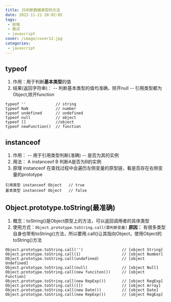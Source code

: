 ```yaml
---
title: JS判断数据类型的方法
date: 2022-11-21 20:02:05
tags: 
 - 前端
 - 面试
 - javascript
cover: /image/cover12.jpg
categories: 
 - javascript
---
```

## typeof
1. 作用：用于判断**基本类型**的值
2. 结果(返回字符串)：
 -- 判断基本类型的值均准确，除开null
 -- 引用类型都为Object,除开function
 ```
 typeof ''             // string
 typeof NaN            // number
 typeof undefined      // undefined
 typeof null           // object
 typeof []             //object
 typeof newFunction()  // function
 ```
## instanceof
1. 作用：
 -- 用于引用类型判断(准确)
 -- 是否为其的实例
2. 用法： A instanceof B  判断A是否为B的实例
3. 原理
instanceof 在查找过程中会遍历左侧变量的原型链，看是否存在右侧变量的prototype
```
引用类型 instanceof Object   // true
基本类型 instanceof Object   // false
```

## Object.prototype.toString(最准确)
1. 概念：toString()是Object原型上的方法，可以返回调用者的具体类型
2. 使用方式：``Object.prototype.toString.call(需判断变量)``
**原因：** 有很多类型自身也带有toString()方法，所以要用.call()让其指向Object，使用Object的toString()方法
```
Object.prototype.toString.call('')                 // [object String]
Object.prototype.toString.call(1)                  // [object Number]
Object.prototype.toString.call(undefined)          // [object Undefined]
Object.prototype.toString.call(null)               // [object Null]
Object.prototype.toString.call(new funciton())     // [object Function]
Object.prototype.toString.call(new RepExp())       // [object RegExp]
Object.prototype.toString.call([])                 // [object Array]
Object.prototype.toString.call(new Date())         // [object Date]
Object.prototype.toString.call(new RepExp())       // [object RegExp]
```
